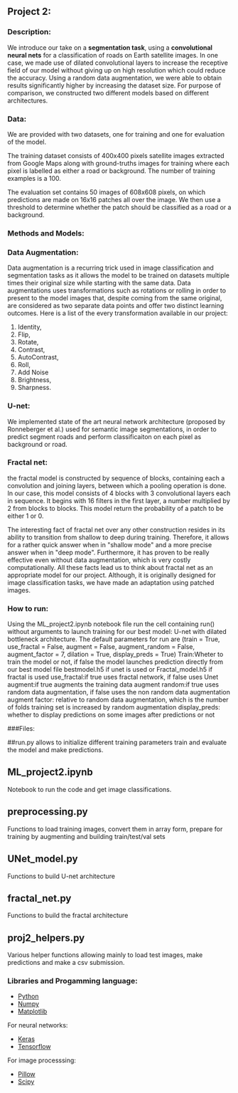 ## Project 2:

### Description:
We introduce our take on a **segmentation task**, using a **convolutional neural nets** for a classification of roads on Earth satellite images. In one case, we made use of dilated convolutional layers to increase the receptive field of our model without giving up on high resolution which could reduce the accuracy. Using a random data augmentation, we were able to obtain results significantly higher by increasing the dataset size. For purpose of comparison, we constructed two different models based on different architectures.

### Data:
We are provided with two datasets, one for training and one for evaluation of the model.

The training dataset consists of 400x400 pixels satellite images extracted from Google Maps along with ground-truths images for training where each pixel is labelled as either a road or background. The number of training examples is a 100. 

The evaluation set contains 50 images of 608x608 pixels, on which predictions are made on 16x16 patches all over the image. We then use a threshold to determine whether the patch should be classified as a road or a background.

### Methods and Models:

### Data Augmentation:
Data augmentation is a recurring trick used in image classification and segmentation tasks as it allows the model to be trained on datasets multiple times their original size while starting with the same data. Data augmentations uses transformations such as rotations or rolling in order to present to the model images that, despite coming from the same original, are considered as two separate data points and offer two distinct learning outcomes. Here is a list of the every transformation available in our project:

<ol>
  <li>Identity,</li>
  <li>Flip,</li>
  <li>Rotate,</li>
  <li>Contrast,</li>
  <li>AutoContrast,</li>
  <li>Roll,</li>
  <li>Add Noise</li>
  <li>Brightness,</li>
  <li>Sharpness.</li>
</ol>


### U-net:
We implemented state of the art neural network architecture (proposed by Ronneberger et al.) used for semantic image segmentations, in order to predict segment roads and perform classificaiton on each pixel as background or road.


### Fractal net:
the fractal model is constructed by sequence of blocks, containing each a convolution and joining layers, between which a pooling operation is done. In our case, this model consists of 4 blocks with 3 convolutional layers each in sequence. It begins with 16 filters in the first layer, a number multiplied by 2 from blocks to blocks. This model return the probability of a patch to be either 1 or 0.

The interesting fact of fractal net over any other construction resides in its ability to transition from shallow to deep during training. Therefore, it allows for a rather quick answer when in "shallow mode" and a more precise answer when in "deep mode". Furthermore, it has proven to be really effective even without data augmentation, which is very costly computationally. All these facts lead us to think about fractal net as an appropriate model for our project. Although, it is originally designed for image classification tasks, we have made an adaptation using patched images.


### How to run:
Using the ML_project2.ipynb notebook file run the cell containing run() without arguments to launch training for our best model: U-net with dilated bottleneck architecture.
The default parameters for run are (train = True, use_fractal = False, augment = False, augment_random = False, augment_factor = 7, dilation = True, display_preds = True)
Train:Wheter to train the model or not, if false the model launches prediction directly from our best model file bestmodel.h5 if unet is used or Fractal_model.h5 if fractal is used
use_fractal:if true uses fractal network, if false uses Unet
augment:if true augments the training data
augment random:if true uses random data augmentation, if false uses the non random data augmentation
augment factor: relative to random data augmentation, which is the number of folds training set is increased by random augmentation
display_preds: whether to display predictions on some images after predictions or not

###Files:

##run.py
allows to initialize different training parameters train and evaluate the model and make predictions.
## ML_project2.ipynb
Notebook to run the code and get image classifications.
## preprocessing.py
Functions to load training images, convert them in array form, prepare for training by augmenting and building train/test/val sets
## UNet_model.py
Functions to build U-net architecture
## fractal_net.py
Functions to build the fractal architecture 
## proj2_helpers.py
Various helper functions allowing  mainly to load test images, make predictions and make a csv submission.



### Libraries and Progamming language:
- [Python](https://www.python.org)
- [Numpy](https://numpy.org)
- [Matplotlib](https://matplotlib.org)

For neural networks:
- [Keras](https://keras.io)
- [Tensorflow](https://www.tensorflow.org/?hl=fr)

For image processsing:
- [Pillow](https://pillow.readthedocs.io/en/stable/)
- [Scipy](https://www.scipy.org)
